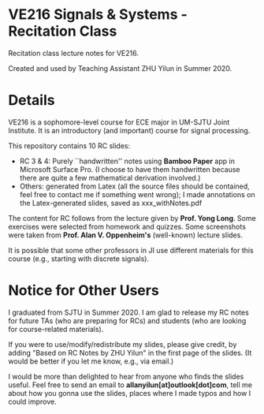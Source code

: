 # VE216 Signals & Systems - Recitation Class
Recitation class lecture notes for VE216.

Created and used by Teaching Assistant ZHU Yilun in Summer 2020.

# Details
VE216 is a sophomore-level course for ECE major in UM-SJTU Joint Institute. It is an introductory (and important) course for signal processing.

This repository contains 10 RC slides:

- RC 3 & 4: Purely ``handwritten'' notes using **Bamboo Paper** app in Microsoft Surface Pro. (I choose to have them handwritten because there are quite a few mathematical derivation involved.)
- Others: generated from Latex (all the source files should be contained, feel free to contact me if something went wrong); I made annotations on the Latex-generated slides, saved as xxx_withNotes.pdf

The content for RC follows from the lecture given by **Prof. Yong Long**. Some exercises were selected from homework and quizzes. Some screenshots were taken from **Prof. Alan V. Oppenheim's** (well-known) lecture slides.

It is possible that some other professors in JI use different materials for this course (e.g., starting with discrete signals).

# Notice for Other Users
I graduated from SJTU in Summer 2020. I am glad to release my RC notes for future TAs (who are preparing for RCs) and students (who are looking for course-related materials).

If you were to use/modify/redistribute my slides, please give credit, by adding "Based on RC Notes by ZHU Yilun" in the first page of the slides. (It would be better if you let me know, e.g., via email.)

I would be more than delighted to hear from anyone who finds the slides useful. Feel free to send an email to **allanyilun[at]outlook[dot]com**, tell me about how you gonna use the slides, places where I made typos and how I could improve.
